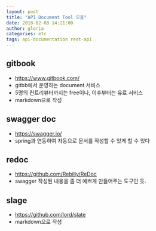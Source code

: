 ```yaml
---
layout: post
title: "API Document Tool 모음"
date: 2018-02-08 14:21:00
author: gloria
categories: etc
tags: api-documentation rest-api
---
```


## gitbook
- https://www.gitbook.com/
- gitbb에서 운영하는 document 서비스   
- 5명의 컨트리뷰터까지는 free이나, 이후부터는 유료 서비스
- markdown으로 작성  

## swagger doc
- https://swagger.io/
- spring과 연동하여 자동으로 문서를 작성할 수 있게 할 수 있다


## redoc
- https://github.com/Rebilly/ReDoc
- swagger 작성된 내용을 좀 더 예쁘게 만들어주는 도구인 듯.

## slage
- https://github.com/lord/slate
- markdown으로 작성  
